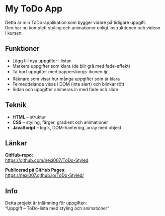 # My ToDo App

Detta är min ToDo-applikation som bygger vidare på tidigare uppgift.  
Den har nu komplett styling och animationer enligt instruktionen och videon i kursen.

## Funktioner
- Lägg till nya uppgifter i listan  
- Markera uppgifter som klara (de blir grå med fade-effekt)  
- Ta bort uppgifter med papperskorgs-ikonen 🗑️  
- Räknare som visar hur många uppgifter som är klara  
- Felmeddelande visas i DOM (inte alert) och blinkar rött  
- Sidan och uppgifter animeras in med fade och slide  

## Teknik
- **HTML** – struktur  
- **CSS** – styling, färger, gradient och animationer  
- **JavaScript** – logik, DOM-hantering, array med objekt  

## Länkar
 **GitHub-repo:**  
https://github.com/nexi007/ToDo-Styled  

 **Publicerad på GitHub Pages:**  
https://nexi007.github.io/ToDo-Styled/  

##  Info
Detta projekt är inlämning för uppgiften:  
“Uppgift – ToDo-lista med styling och animationer”
